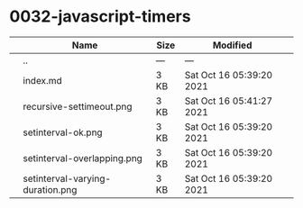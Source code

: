 # 0032-javascript-timers

<table><thead><tr class="header"><th></th><th>Name</th><th>Size</th><th>Modified</th><th></th></tr></thead><tbody><tr class="odd"><td></td><td><span class="goup">..</span></td><td>—</td><td>—</td><td></td></tr><tr class="even"><td></td><td><span class="name">index.md</span></td><td>3 KB</td><td>Sat Oct 16 05:39:20 2021</td><td></td></tr><tr class="odd"><td></td><td><span class="name">recursive-settimeout.png</span></td><td>3 KB</td><td>Sat Oct 16 05:41:27 2021</td><td></td></tr><tr class="even"><td></td><td><span class="name">setinterval-ok.png</span></td><td>3 KB</td><td>Sat Oct 16 05:39:20 2021</td><td></td></tr><tr class="odd"><td></td><td><span class="name">setinterval-overlapping.png</span></td><td>3 KB</td><td>Sat Oct 16 05:39:20 2021</td><td></td></tr><tr class="even"><td></td><td><span class="name">setinterval-varying-duration.png</span></td><td>3 KB</td><td>Sat Oct 16 05:39:20 2021</td><td></td></tr></tbody></table>
